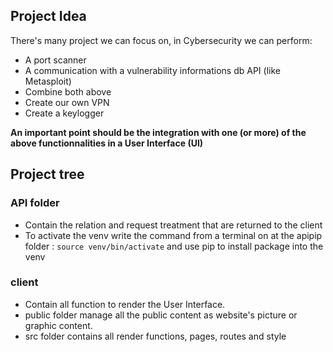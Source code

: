 ## Project Idea

There's many project we can focus on, in Cybersecurity we can perform:

- A port scanner
- A communication with a vulnerability informations db API (like Metasploit)
- Combine both above
- Create our own VPN
- Create a keylogger

**An important point should be the integration with one (or more) of the above functionnalities in a User Interface (UI)**

## Project tree

### API folder

- Contain the relation and request treatment that are returned to the client
- To activate the venv write the command from a terminal on at the apipip folder :
  `source venv/bin/activate`
  and use pip to install package into the venv

### client

- Contain all function to render the User Interface.
- public folder manage all the public content as website's picture or graphic content.
- src folder contains all render functions, pages, routes and style
